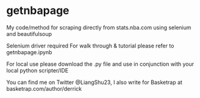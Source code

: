 # getnbapage

My code/method for scraping directly from stats.nba.com using selenium and beautifulsoup

Selenium driver required
For walk through & tutorial please refer to getnbapage.ipynb

For local use please download the .py file and use in conjunction with your local python scripter/IDE

You can find me on Twitter @LiangShu23, 
I also write for Basketrap at basketrap.com/author/derrick

